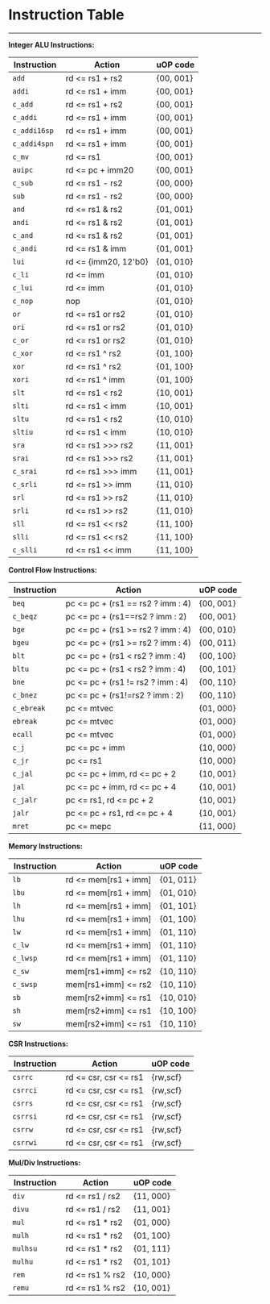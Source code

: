 
# Instruction Table

---

**Integer ALU Instructions:**

Instruction  | Action                   | uOP code
-------------|--------------------------|--------------------------------------
`add        `| rd <= rs1 + rs2          | {00, 001}
`addi       `| rd <= rs1 + imm          | {00, 001}
`c_add      `| rd <= rs1 + rs2          | {00, 001}
`c_addi     `| rd <= rs1 + imm          | {00, 001}
`c_addi16sp `| rd <= rs1 + imm          | {00, 001}
`c_addi4spn `| rd <= rs1 + imm          | {00, 001}
`c_mv       `| rd <= rs1                | {00, 001}
`auipc      `| rd <= pc + imm20         | {00, 001}
`c_sub      `| rd <= rs1 - rs2          | {00, 000}
`sub        `| rd <= rs1 - rs2          | {00, 000}
`and        `| rd <= rs1 & rs2          | {01, 001}
`andi       `| rd <= rs1 & rs2          | {01, 001}
`c_and      `| rd <= rs1 & rs2          | {01, 001}
`c_andi     `| rd <= rs1 & imm          | {01, 001}
`lui        `| rd <= {imm20, 12'b0}     | {01, 010}
`c_li       `| rd <= imm                | {01, 010}
`c_lui      `| rd <= imm                | {01, 010}
`c_nop      `| nop                      | {01, 010}
`or         `| rd <= rs1 or rs2         | {01, 010}
`ori        `| rd <= rs1 or rs2         | {01, 010}
`c_or       `| rd <= rs1 or rs2         | {01, 010}
`c_xor      `| rd <= rs1 ^ rs2          | {01, 100}
`xor        `| rd <= rs1 ^ rs2          | {01, 100}
`xori       `| rd <= rs1 ^ imm          | {01, 100}
`slt        `| rd <= rs1 < rs2          | {10, 001}
`slti       `| rd <= rs1 < imm          | {10, 001}
`sltu       `| rd <= rs1 < rs2          | {10, 010}
`sltiu      `| rd <= rs1 < imm          | {10, 010}
`sra        `| rd <= rs1 >>> rs2        | {11, 001}
`srai       `| rd <= rs1 >>> rs2        | {11, 001}
`c_srai     `| rd <= rs1 >>> imm        | {11, 001}
`c_srli     `| rd <= rs1 >>  imm        | {11, 010}
`srl        `| rd <= rs1 >> rs2         | {11, 010}
`srli       `| rd <= rs1 >> rs2         | {11, 010}
`sll        `| rd <= rs1 << rs2         | {11, 100}
`slli       `| rd <= rs1 << rs2         | {11, 100}
`c_slli     `| rd <= rs1 <<  imm        | {11, 100}


**Control Flow Instructions:**

Instruction  | Action                               | uOP code
-------------|--------------------------------------|--------------------------
`beq        `| pc <= pc + (rs1 == rs2 ? imm : 4)    | {00, 001}
`c_beqz     `| pc <= pc + (rs1==rs2 ? imm : 2)      | {00, 001}
`bge        `| pc <= pc + (rs1 >= rs2 ? imm : 4)    | {00, 010}
`bgeu       `| pc <= pc + (rs1 >= rs2 ? imm : 4)    | {00, 011}
`blt        `| pc <= pc + (rs1 <  rs2 ? imm : 4)    | {00, 100}
`bltu       `| pc <= pc + (rs1 <  rs2 ? imm : 4)    | {00, 101}
`bne        `| pc <= pc + (rs1 != rs2 ? imm : 4)    | {00, 110}
`c_bnez     `| pc <= pc + (rs1!=rs2 ? imm : 2)      | {00, 110}
`c_ebreak   `| pc <= mtvec                          | {01, 000}
`ebreak     `| pc <= mtvec                          | {01, 000}
`ecall      `| pc <= mtvec                          | {01, 000}
`c_j        `| pc <= pc + imm                       | {10, 000}
`c_jr       `| pc <= rs1                            | {10, 000}
`c_jal      `| pc <= pc + imm, rd <= pc + 2         | {10, 001}
`jal        `| pc <= pc + imm, rd <= pc + 4         | {10, 001}
`c_jalr     `| pc <= rs1, rd <= pc + 2              | {10, 001}
`jalr       `| pc <= pc + rs1, rd <= pc + 4         | {10, 001}
`mret       `| pc <= mepc                           | {11, 000}


**Memory Instructions:**

Instruction  | Action                   | uOP code
-------------|--------------------------|--------------------------------------
`lb         `| rd <= mem[rs1 + imm]     | {01, 011}
`lbu        `| rd <= mem[rs1 + imm]     | {01, 010}
`lh         `| rd <= mem[rs1 + imm]     | {01, 101}
`lhu        `| rd <= mem[rs1 + imm]     | {01, 100}
`lw         `| rd <= mem[rs1 + imm]     | {01, 110}
`c_lw       `| rd <= mem[rs1 + imm]     | {01, 110}
`c_lwsp     `| rd <= mem[rs1 + imm]     | {01, 110}
`c_sw       `| mem[rs1+imm] <= rs2      | {10, 110}
`c_swsp     `| mem[rs1+imm] <= rs2      | {10, 110}
`sb         `| mem[rs2+imm] <= rs1      | {10, 010}
`sh         `| mem[rs2+imm] <= rs1      | {10, 100}
`sw         `| mem[rs2+imm] <= rs1      | {10, 110}


**CSR Instructions:**

Instruction  | Action                   | uOP code
-------------|--------------------------|--------------------------------------
`csrrc      `| rd <= csr, csr <= rs1    | {rw,scf}
`csrrci     `| rd <= csr, csr <= rs1    | {rw,scf}
`csrrs      `| rd <= csr, csr <= rs1    | {rw,scf}
`csrrsi     `| rd <= csr, csr <= rs1    | {rw,scf}
`csrrw      `| rd <= csr, csr <= rs1    | {rw,scf}
`csrrwi     `| rd <= csr, csr <= rs1    | {rw,scf}


**Mul/Div Instructions:**

Instruction  | Action                   | uOP code
-------------|--------------------------|--------------------------------------
`div        `| rd <= rs1 / rs2          | {11, 000}
`divu       `| rd <= rs1 / rs2          | {11, 001}
`mul        `| rd <= rs1 * rs2          | {01, 000}
`mulh       `| rd <= rs1 * rs2          | {01, 100}
`mulhsu     `| rd <= rs1 * rs2          | {01, 111}
`mulhu      `| rd <= rs1 * rs2          | {01, 101}
`rem        `| rd <= rs1 % rs2          | {10, 000}
`remu       `| rd <= rs1 % rs2          | {10, 001}


